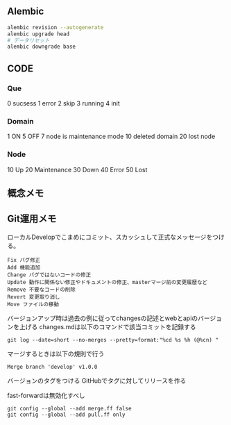 ## Alembic

```bash
alembic revision --autogenerate
alembic upgrade head
# データリセット
alembic downgrade base
```

## CODE
### Que
0 sucsess
1 error
2 skip
3 running
4 init

### Domain
1 ON
5 OFF
7 node is maintenance mode
10 deleted domain
20 lost node



### Node
10 Up
20 Maintenance
30 Down
40 Error
50 Lost

## 概念メモ



## Git運用メモ

ローカルDevelopでこまめにコミット、スカッシュして正式なメッセージをつける。

```
Fix バグ修正
Add 機能追加
Change バグではないコードの修正
Update 動作に関係ない修正やドキュメントの修正、masterマージ前の変更履歴など
Remove 不要なコードの削除
Revert 変更取り消し
Move ファイルの移動
```

バージョンアップ時は過去の例に従ってchangesの記述とwebとapiのバージョンを上げる
changes.mdは以下のコマンドで該当コミットを記録する

```
git log --date=short --no-merges --pretty=format:"%cd %s %h (@%cn) "
```

マージするときは以下の規則で行う

```
Merge branch 'develop' v1.0.0
```

バージョンのタグをつける
GitHubでタグに対してリリースを作る

fast-forwardは無効化すべし

```
git config --global --add merge.ff false
git config --global --add pull.ff only
```